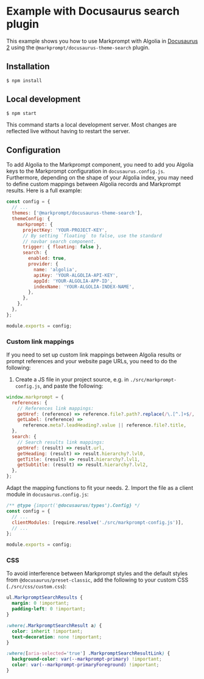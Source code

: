 # Example with Docusaurus search plugin

This example shows you how to use Markprompt with Algolia in [Docusaurus 2](https://docusaurus.io/) using the `@markprompt/docusaurus-theme-search` plugin.

## Installation

```
$ npm install
```

## Local development

```
$ npm start
```

This command starts a local development server. Most changes are reflected live without having to restart the server.

## Configuration

To add Algolia to the Markprompt component, you need to add you Algolia keys to the Markprompt configuration in `docusaurus.config.js`. Furthermore, depending on the shape of your Algolia index, you may need to define custom mappings between Algolia records and Markprompt results. Here is a full example:

```js
const config = {
  // ...
  themes: ['@markprompt/docusaurus-theme-search'],
  themeConfig: {
    markprompt: {
      projectKey: 'YOUR-PROJECT-KEY',
      // By setting `floating` to false, use the standard
      // navbar search component.
      trigger: { floating: false },
      search: {
        enabled: true,
        provider: {
          name: 'algolia',
          apiKey: 'YOUR-ALGOLIA-API-KEY',
          appId: 'YOUR-ALGOLIA-APP-ID',
          indexName: 'YOUR-ALGOLIA-INDEX-NAME',
        },
      },
    },
  },
};

module.exports = config;
```

### Custom link mappings

If you need to set up custom link mappings between Algolia results or prompt references and your website page URLs, you need to do the following:

1. Create a JS file in your project source, e.g. in `./src/markprompt-config.js`, and paste the following:

```js
window.markprompt = {
  references: {
    // References link mappings:
    getHref: (reference) => reference.file?.path?.replace(/\.[^.]+$/, ''),
    getLabel: (reference) =>
      reference.meta?.leadHeading?.value || reference.file?.title,
  },
  search: {
    // Search results link mappings:
    getHref: (result) => result.url,
    getHeading: (result) => result.hierarchy?.lvl0,
    getTitle: (result) => result.hierarchy?.lvl1,
    getSubtitle: (result) => result.hierarchy?.lvl2,
  },
};
```

Adapt the mapping functions to fit your needs. 2. Import the file as a client module in `docusaurus.config.js`:

```js
/** @type {import('@docusaurus/types').Config} */
const config = {
  // ...
  clientModules: [require.resolve('./src/markprompt-config.js')],
  // ...
};

module.exports = config;
```

### CSS

To avoid interference between Markprompt styles and the default styles from `@docusaurus/preset-classic`, add the following to your custom CSS (`./src/css/custom.css`):

```css
ul.MarkpromptSearchResults {
  margin: 0 !important;
  padding-left: 0 !important;
}

:where(.MarkpromptSearchResult a) {
  color: inherit !important;
  text-decoration: none !important;
}

:where([aria-selected='true'] .MarkpromptSearchResultLink) {
  background-color: var(--markprompt-primary) !important;
  color: var(--markprompt-primaryForeground) !important;
}
```
